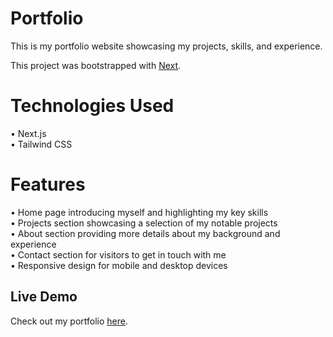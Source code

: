 # Portfolio

This is my portfolio website showcasing my projects, skills, and experience.

This project was bootstrapped with [Next](https://nextjs.org/).

# Technologies Used

• Next.js  
• Tailwind CSS  

# Features

• Home page introducing myself and highlighting my key skills  
• Projects section showcasing a selection of my notable projects  
• About section providing more details about my background and experience  
• Contact section for visitors to get in touch with me  
• Responsive design for mobile and desktop devices  

## Live Demo

Check out my portfolio [here](https://davasquez.vercel.app/).  
